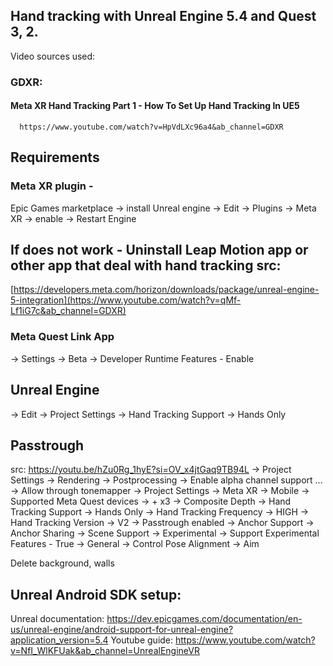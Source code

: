 ## Hand tracking with Unreal Engine 5.4 and Quest 3, 2.




Video sources used: 
### **GDXR:**

 #### **Meta XR Hand Tracking Part 1 - How To Set Up Hand Tracking In UE5**
      https://www.youtube.com/watch?v=HpVdLXc96a4&ab_channel=GDXR

## Requirements
### Meta XR plugin - 
   Epic Games marketplace -> install
   Unreal engine -> Edit -> Plugins -> Meta XR -> enable -> Restart Engine
   ## If does not work - Uninstall Leap Motion app or other app that deal with hand tracking src: 
   [https://developers.meta.com/horizon/downloads/package/unreal-engine-5-integration](https://www.youtube.com/watch?v=qMf-Lf1iG7c&ab_channel=GDXR)

   
  ### Meta Quest Link App
   -> Settings -> Beta -> Developer Runtime Features - Enable


## Unreal Engine
  -> Edit -> Project Settings -> Hand Tracking Support -> Hands Only
   


## Passtrough
src: https://youtu.be/hZu0Rg_1hyE?si=OV_x4jtGaq9TB94L
-> Project Settings -> Rendering -> Postprocessing -> Enable alpha channel support ... -> Allow through tonemapper
-> Project Settings -> Meta XR -> Mobile -> Supported Meta Quest devices -> + x3
    -> Composite Depth
    -> Hand Tracking Support -> Hands Only
    -> Hand Tracking Frequency -> HIGH
    -> Hand Tracking Version -> V2
    -> Passtrough enabled
    -> Anchor Support
    -> Anchor Sharing
    -> Scene Support
    -> Experimental -> Support Experimental Features - True
    -> General -> Control Pose Alignment -> Aim

Delete background, walls

## Unreal Android SDK setup:
Unreal documentation:
https://dev.epicgames.com/documentation/en-us/unreal-engine/android-support-for-unreal-engine?application_version=5.4
Youtube guide: 
https://www.youtube.com/watch?v=NfI_WlKFUak&ab_channel=UnrealEngineVR
 
                              


